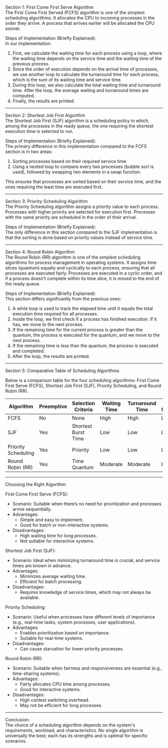 Section 1: First Come First Serve Algorithm  
The First Come First Served (FCFS) algorithm is one of the simplest scheduling algorithms. It allocates the CPU to incoming processes in the order they arrive. A process that arrives earlier will be allocated the CPU sooner.

Steps of Implementation (Briefly Explained):  
In our implementation:  
1. First, we calculate the waiting time for each process using a loop, where the waiting time depends on the service time and the waiting time of the previous process.  
2. Since the order of execution depends on the arrival time of processes, we use another loop to calculate the turnaround time for each process, which is the sum of its waiting time and service time.  
3. During this loop, we also calculate the total waiting time and turnaround time. After the loop, the average waiting and turnaround times are computed.  
4. Finally, the results are printed.

---

Section 2: Shortest Job First Algorithm  
The Shortest Job First (SJF) algorithm is a scheduling policy in which, among the processes in the ready queue, the one requiring the shortest execution time is selected to run.

Steps of Implementation (Briefly Explained):  
The primary difference in this implementation compared to the FCFS section is in two areas:  
1. Sorting processes based on their required service time.  
2. Using a nested loop to compare every two processes (bubble sort is used), followed by swapping two elements in a swap function.

This ensures that processes are sorted based on their service time, and the ones requiring the least time are executed first.

---

Section 3: Priority Scheduling Algorithm  
The Priority Scheduling algorithm assigns a priority value to each process. Processes with higher priority are selected for execution first. Processes with the same priority are scheduled in the order of their arrival.

Steps of Implementation (Briefly Explained):  
The only difference in this section compared to the SJF implementation is that the sorting is done based on priority values instead of service time.

---

Section 4: Round Robin Algorithm  
The Round Robin (RR) algorithm is one of the simplest scheduling algorithms for process management in operating systems. It assigns time slices (quantum) equally and cyclically to each process, ensuring that all processes are executed fairly. Processes are executed in a cyclic order, and if a process doesn’t complete within its time slice, it is moved to the end of the ready queue.

Steps of Implementation (Briefly Explained):  
This section differs significantly from the previous ones:  
1. A while loop is used to track the elapsed time until it equals the total execution time required for all processes.  
2. Inside the loop, we first check if a process has finished execution. If it has, we move to the next process.  
3. If the remaining time for the current process is greater than the quantum, the process is executed for the quantum, and we move to the next process.  
4. If the remaining time is less than the quantum, the process is executed and completed.  
5. After the loop, the results are printed.

---

Section 5: Comparative Table of Scheduling Algorithms  

Below is a comparison table for the four scheduling algorithms: First Come First Serve (FCFS), Shortest Job First (SJF), Priority Scheduling, and Round Robin (RR).

| Algorithm             | Preemptive | Selection Criteria         | Waiting Time | Turnaround Time | Context Switching | Starvation     |
|-----------------------|------------|----------------------------|--------------|-----------------|-------------------|----------------|
| FCFS                  | No         | None                       | High         | High            | Low               | Possible       |
| SJF                   | Yes        | Shortest Burst Time        | Low          | Low             | Low               | Possible       |
| Priority Scheduling   | Yes        | Priority                   | Low          | Low             | Low               | Possible       |
| Round Robin (RR)      | Yes        | Time Quantum               | Moderate     | Moderate        | High              | Not Likely     |

---

Choosing the Right Algorithm  

First Come First Serve (FCFS):  
- Scenario: Suitable when there’s no need for prioritization and processes arrive sequentially.  
- Advantages:  
  - Simple and easy to implement.  
  - Good for batch or non-interactive systems.  
- Disadvantages:  
  - High waiting time for long processes.  
  - Not suitable for interactive systems.

Shortest Job First (SJF):  
- Scenario: Ideal when minimizing turnaround time is crucial, and service times are known in advance.  
- Advantages:  
  - Minimizes average waiting time.  
  - Efficient for batch processing.  
- Disadvantages:  
  - Requires knowledge of service times, which may not always be available.

Priority Scheduling:  
- Scenario: Useful when processes have different levels of importance (e.g., real-time tasks, system processes, user applications).  
- Advantages:  
  - Enables prioritization based on importance.  
  - Suitable for real-time systems.  
- Disadvantages:  
  - Can cause starvation for lower-priority processes.

Round Robin (RR):  
- Scenario: Suitable when fairness and responsiveness are essential (e.g., time-sharing systems).  
- Advantages:  
  - Fairly allocates CPU time among processes.  
  - Good for interactive systems.  
- Disadvantages:  
  - High context switching overhead.  
  - May not be efficient for long processes.

---

Conclusion:  
The choice of a scheduling algorithm depends on the system's requirements, workload, and characteristics. No single algorithm is universally the best; each has its strengths and is optimal for specific scenarios.
